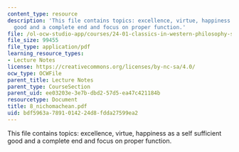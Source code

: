 ```yaml
---
content_type: resource
description: 'This file contains topics: excellence, virtue, happiness as a self sufficient
  good and a complete end and focus on proper function.'
file: /ol-ocw-studio-app/courses/24-01-classics-in-western-philosophy-spring-2006/bdf5963a7891014224d8fdda27599ea2_8_nichomachean.pdf
file_size: 99455
file_type: application/pdf
learning_resource_types:
- Lecture Notes
license: https://creativecommons.org/licenses/by-nc-sa/4.0/
ocw_type: OCWFile
parent_title: Lecture Notes
parent_type: CourseSection
parent_uid: ee03203e-3e7b-dbd2-57d5-ea47c421184b
resourcetype: Document
title: 8_nichomachean.pdf
uid: bdf5963a-7891-0142-24d8-fdda27599ea2
---
```

This file contains topics: excellence, virtue, happiness as a self sufficient good and a complete end and focus on proper function.